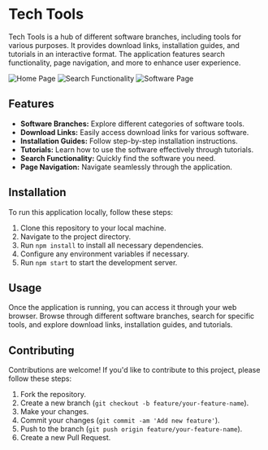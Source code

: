# Tech Tools

Tech Tools is a hub of different software branches, including tools for various purposes. It provides download links, installation guides, and tutorials in an interactive format. The application features search functionality, page navigation, and more to enhance user experience.

![Home Page](src/components/images/image1.png)
![Search Functionality](src/components/images/image2.png)
![Software Page](src/components/images/image3.png)


## Features

- **Software Branches:** Explore different categories of software tools.
- **Download Links:** Easily access download links for various software.
- **Installation Guides:** Follow step-by-step installation instructions.
- **Tutorials:** Learn how to use the software effectively through tutorials.
- **Search Functionality:** Quickly find the software you need.
- **Page Navigation:** Navigate seamlessly through the application.

## Installation

To run this application locally, follow these steps:

1. Clone this repository to your local machine.
2. Navigate to the project directory.
3. Run `npm install` to install all necessary dependencies.
4. Configure any environment variables if necessary.
5. Run `npm start` to start the development server.

## Usage

Once the application is running, you can access it through your web browser. Browse through different software branches, search for specific tools, and explore download links, installation guides, and tutorials.

## Contributing

Contributions are welcome! If you'd like to contribute to this project, please follow these steps:

1. Fork the repository.
2. Create a new branch (`git checkout -b feature/your-feature-name`).
3. Make your changes.
4. Commit your changes (`git commit -am 'Add new feature'`).
5. Push to the branch (`git push origin feature/your-feature-name`).
6. Create a new Pull Request.

